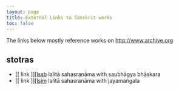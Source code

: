 ```yaml
---
layout: page
title: External Links to Sanskrit works
toc: false
---
```


The links below mostly reference works on http://www.archive.org

## stotras


* [[ link ]][[lssb] lalitā sahasranāma with saubhāgya bhāskara 
* [[ link ]][[lsjm] lalitā sahasranāma with jayamaṅgala

[lssb]: https://archive.org/details/Sri_lalita_sahasra_nama_with_saubhagyabhaskara_and_bhaskaravilasaKavyam
[lsjm]: https://archive.org/details/LalitaSahasraNamaWithJayamangalaOfBhattaNaryanaEd.LalyeP.G.


